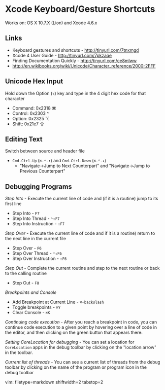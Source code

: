 # Xcode Keyboard/Gesture Shortcuts #

Works on: OS X 10.7.X (Lion) and Xcode 4.6.x

## Links ##
- Keyboard gestures and shortcuts - http://tinyurl.com/7tnxmgd
- Xcode 4 User Guide - http://tinyurl.com/7pkzaqe
- Finding Documentation Quickly - http://tinyurl.com/ce8mlww
- http://en.wikibooks.org/wiki/Unicode/Character_reference/2000-2FFF

## Unicode Hex Input ##
Hold down the Option (`⌥`) key and type in the 4 digit hex code for that
character
- Command: 0x2318 ⌘
- Control: 0x2303 ^
- Option:  0x2325 ⌥
- Shift:   0x21e7 ⇧

## Editing Text ##
Switch between source and header file
- `Cmd-Ctrl-Up` (`⌘-⌃-↑`) and `Cmd-Ctrl-Down` (`⌘-⌃-↓`)
  - "Navigate->Jump to Next Counterpart" and "Navigate->Jump to Previous
    Counterpart"

## Debugging Programs ##
_Step Into_ - Execute the current line of code and (if it is a routine) jump
to its first line
- Step Into - `F7`
- Step Into Thread - `⌃⇧F7`
- Step Into Instruction - `⇧F7`

_Step Over_ - Execute the current line of code and if it is a routine) return
to the next line in the current file
- Step Over - `F6`
- Step Over Thread - `⌃⇧F6`
- Step Over Instruction - `⇧F6`

_Step Out_ - Complete the current routine and step to the next routine or back
to the calling routine
- Step Out - `F8`

_Breakpoints and Console_
- Add Breakpoint at Current Line - `⌘-backslash`
- Toggle breakpoints - `⌘Y`
- Clear Console - `⌘K`

_Continuing code execution_ - After you reach a breakpoint in code, you can
continue code execution to a given point by hovering over a line of code in
the editor, and then clicking on the green button that appears there.

_Setting CoreLocation for debugging_ - You can set a location for
`CoreLocation` apps in the debug toolbar by clicking on the "location arrow"
in the toolbar.

_Current list of threads_ - You can see a current list of threads from the
debug toolbar by clicking on the name of the program or program icon in the
debug toolbar

vim: filetype=markdown shiftwidth=2 tabstop=2
